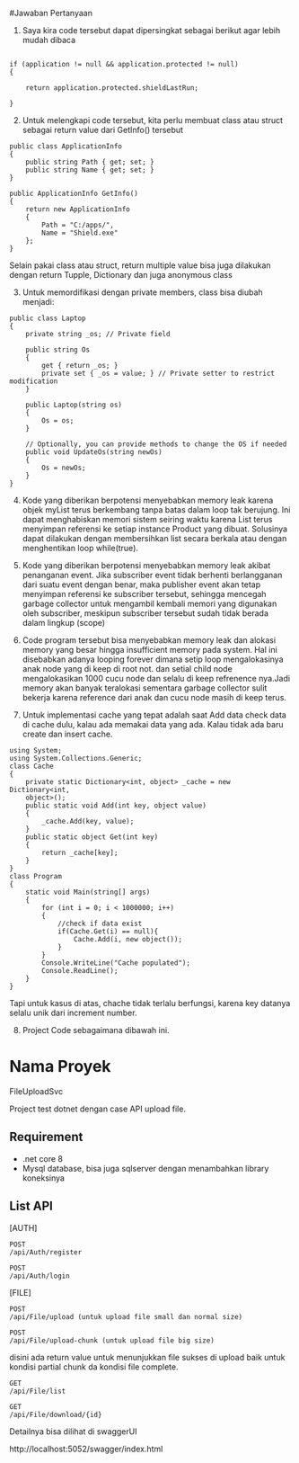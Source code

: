 #Jawaban Pertanyaan


1. Saya kira code tersebut dapat dipersingkat sebagai berikut agar lebih mudah dibaca
```

if (application != null && application.protected != null) 
{

	return application.protected.shieldLastRun;

}
```
2. Untuk melengkapi code tersebut, kita perlu membuat class atau struct sebagai return value dari GetInfo() tersebut

```
public class ApplicationInfo
{
    public string Path { get; set; }
    public string Name { get; set; }
}

public ApplicationInfo GetInfo()
{
    return new ApplicationInfo
    {
        Path = "C:/apps/",
        Name = "Shield.exe"
    };
}

```

Selain pakai class atau struct, return multiple value bisa juga dilakukan dengan return Tupple, Dictionary dan juga anonymous class

3. Untuk memordifikasi dengan private members, class bisa diubah menjadi:
```
public class Laptop
{
    private string _os; // Private field

    public string Os
    {
        get { return _os; }
        private set { _os = value; } // Private setter to restrict modification
    }

    public Laptop(string os)
    {
        Os = os;
    }

    // Optionally, you can provide methods to change the OS if needed
    public void UpdateOs(string newOs)
    {
        Os = newOs;
    }
}
```




4. Kode yang diberikan berpotensi menyebabkan memory leak karena objek myList terus berkembang tanpa batas dalam loop tak berujung. Ini dapat menghabiskan memori sistem seiring waktu karena List<Product> terus menyimpan referensi ke setiap instance Product yang dibuat. Solusinya dapat dilakukan dengan membersihkan list secara berkala atau dengan menghentikan loop while(true).


5. Kode yang diberikan berpotensi menyebabkan memory leak akibat penanganan event. Jika subscriber event tidak berhenti berlangganan dari suatu event dengan benar, maka publisher event akan tetap menyimpan referensi ke subscriber tersebut, sehingga mencegah garbage collector untuk mengambil kembali memori yang digunakan oleh subscriber, meskipun subscriber tersebut sudah tidak berada dalam lingkup (scope)


6. Code program tersebut bisa menyebabkan memory leak dan alokasi memory yang besar hingga insufficient memory pada system. Hal ini disebabkan adanya looping forever dimana setip loop mengalokasinya anak node yang di keep di root not. dan setial child node mengalokasikan 1000 cucu node dan selalu di keep refrenence nya.Jadi memory akan banyak teralokasi sementara garbage collector sulit bekerja karena reference dari anak dan cucu node masih di keep terus.


7. Untuk implementasi cache yang tepat adalah saat Add data check data di cache dulu, kalau ada memakai data yang ada. Kalau tidak ada baru create dan insert cache.

```
using System;
using System.Collections.Generic;
class Cache
{
	private static Dictionary<int, object> _cache = new Dictionary<int,
	object>();
	public static void Add(int key, object value)
	{
		_cache.Add(key, value);
	}
	public static object Get(int key)
	{
		return _cache[key];
	}
}
class Program
{
	static void Main(string[] args)
	{
		for (int i = 0; i < 1000000; i++)
		{
			//check if data exist
			if(Cache.Get(i) == null){
				Cache.Add(i, new object());
			}
		}
		Console.WriteLine("Cache populated");
		Console.ReadLine();
	}
}
```

Tapi untuk kasus di atas, chache tidak terlalu berfungsi, karena key datanya selalu unik dari increment number. 


8. Project Code sebagaimana dibawah ini.


# Nama Proyek
FileUploadSvc

Project test dotnet dengan case API upload file.
## Requirement
- .net core 8
- Mysql database, bisa juga sqlserver dengan menambahkan library koneksinya

## List API
[AUTH]
```
POST
/api/Auth/register

POST
/api/Auth/login
```


[FILE]
```
POST
/api/File/upload (untuk upload file small dan normal size)

POST
/api/File/upload-chunk (untuk upload file big size)
```
disini ada return value untuk menunjukkan file sukses di upload baik untuk kondisi partial chunk da kondisi file complete.

```
GET
/api/File/list

GET
/api/File/download/{id}
```

Detailnya bisa dilihat di swaggerUI

http://localhost:5052/swagger/index.html
